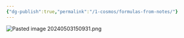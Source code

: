 ```yaml
---
{"dg-publish":true,"permalink":"/1-cosmos/formulas-from-notes/"}
---
```



![Pasted image 20240503150931.png](/img/user/3.%20Black%20Holes/Files/Pasted%20image%2020240503150931.png)